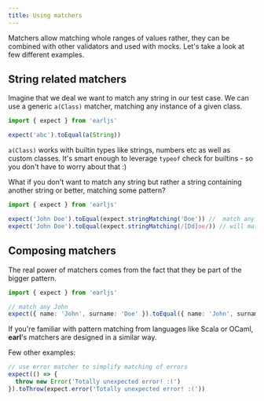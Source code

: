 ```yaml
---
title: Using matchers
---
```


Matchers allow matching whole ranges of values rather, they can be combined with other validators and used with mocks.
Let's take a look at few different examples.

## String related matchers

Imagine that we deal we want to match any string in our test case. We can use a generic `a(Class)` matcher, matching any
instance of a given class.

```typescript
import { expect } from 'earljs'

expect('abc').toEqual(a(String))
```

`a(Class)` works with builtin types like strings, numbers etc as well as custom classes. It's smart enough to leverage
`typeof` check for builtins - so you don't have to worry about that :)

What if you don't want to match any string but rather a string containing another string or better, matching some
pattern?

```typescript
import { expect } from 'earljs'

expect('John Doe').toEqual(expect.stringMatching('Doe')) //  match any string containing Doe
expect('John Doe').toEqual(expect.stringMatching(/[Dd]oe/)) // will match any string containing Doe or doe
```

## Composing matchers

The real power of matchers comes from the fact that they be part of the bigger pattern.

```typescript
import { expect } from 'earljs'

// match any John
expect({ name: 'John', surname: 'Doe' }).toEqual({ name: 'John', surname: expect.a(String) })
```

If you're familiar with pattern matching from languages like Scala or OCaml, **earl**'s matchers are designed in a
similar way.

Few other examples:

```typescript
// use error matcher to simplify matching of errors
expect(() => {
  throw new Error('Totally unexpected error! :(')
}).toThrow(expect.error('Totally unexpected error! :('))
```
